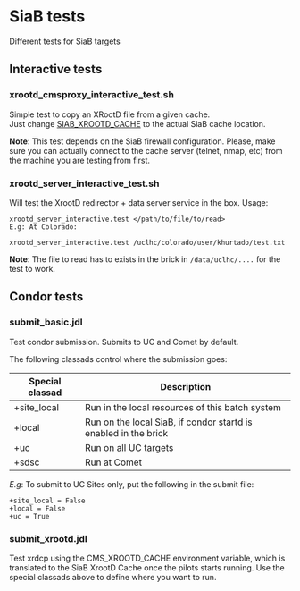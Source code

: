 # SiaB tests
 Different tests for SiaB targets

## Interactive tests
### xrootd\_cmsproxy_interactive\_test.sh
Simple test to copy an XRootD file from a given cache.  
Just change [SIAB\_XROOTD\_CACHE](https://github.com/khurtado/siab-tests/blob/master/xrootd_interactive_test.sh#L3) to the actual SiaB cache location.

**Note**: This test depends on the SiaB firewall configuration. Please, make sure you can actually connect to the cache server (telnet, nmap, etc) from the machine you are testing from first.

### xrootd\_server\_interactive\_test.sh
Will test the XrootD redirector + data server service in the box.
Usage:

```
xrootd_server_interactive.test </path/to/file/to/read>
E.g: At Colorado:

xrootd_server_interactive.test /uclhc/colorado/user/khurtado/test.txt
```
**Note**: The file to read has to exists in the brick in `/data/uclhc/....` for the test to work.

## Condor tests
### submit\_basic.jdl
Test condor submission. Submits to UC and Comet by default.

The following classads control where the submission goes:

|Special classad|Description|
|----------------|-----|
|+site\_local| Run in the local resources of this batch system|
|+local| Run on the local SiaB, if condor startd is enabled in the brick|
|+uc| Run on all UC targets|
|+sdsc| Run at Comet|

*E.g*: To submit to UC Sites only, put the following in the submit file:
```
+site_local = False
+local = False
+uc = True
```
### submit\_xrootd.jdl
Test xrdcp using the CMS\_XROOTD\_CACHE environment variable, which is translated to the SiaB XrootD Cache once the pilots starts running. Use the special classads above to define where you want to run.
